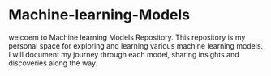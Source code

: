 # Machine-learning-Models
welcoem to Machine learning Models Repository. This repository is my personal space for exploring and learning various machine learning models. I will document my journey through each model, sharing insights and discoveries along the way.
